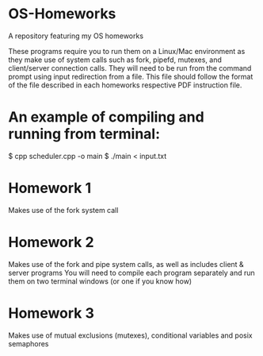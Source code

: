 # OS-Homeworks
A repository featuring my OS homeworks

These programs require you to run them on a Linux/Mac environment as they make use of system calls such as fork, pipefd, mutexes, and client/server connection calls. They will need to be run from the command prompt using input redirection from a file. This file should follow the format of the file described in each homeworks respective PDF instruction file.

# An example of compiling and running from terminal:

$ cpp scheduler.cpp -o main
$ ./main < input.txt

# Homework 1
Makes use of the fork system call

# Homework 2
Makes use of the fork and pipe system calls, as well as includes client & server programs
You will need to compile each program separately and run them on two terminal windows (or one if you know how)

# Homework 3
Makes use of mutual exclusions (mutexes), conditional variables and posix semaphores
